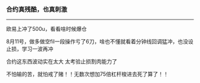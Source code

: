 ### 合约真残酷，也真刺激

--- 

欧易上冲了500u，看看啥时候爆仓

8月11号，做多做空fil一段操作亏了6刀，啥也不懂就看着分钟线回调猛冲，也没设止损，学习一波再冲

合约这东西波动实在太大  太考验止损割肉能力了

不怕输的苦，就怕戒了赌！！无数次想加75倍杠杆梭进去死了算了！！